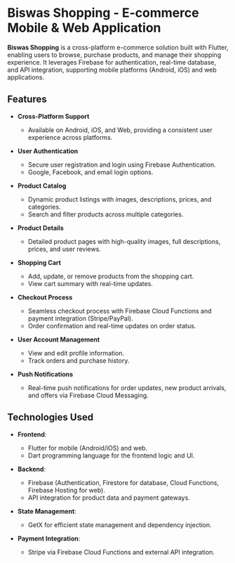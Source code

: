 # Biswas Shopping - E-commerce Mobile & Web Application

**Biswas Shopping** is a cross-platform e-commerce solution built with Flutter, enabling users to browse, purchase products, and manage their shopping experience. It leverages Firebase for authentication, real-time database, and API integration, supporting mobile platforms (Android, iOS) and web applications.

## Features

- **Cross-Platform Support**  
  - Available on Android, iOS, and Web, providing a consistent user experience across platforms.
  
- **User Authentication**  
  - Secure user registration and login using Firebase Authentication.
  - Google, Facebook, and email login options.

- **Product Catalog**  
  - Dynamic product listings with images, descriptions, prices, and categories.
  - Search and filter products across multiple categories.

- **Product Details**  
  - Detailed product pages with high-quality images, full descriptions, prices, and user reviews.

- **Shopping Cart**  
  - Add, update, or remove products from the shopping cart.
  - View cart summary with real-time updates.

- **Checkout Process**  
  - Seamless checkout process with Firebase Cloud Functions and payment integration (Stripe/PayPal).
  - Order confirmation and real-time updates on order status.

- **User Account Management**  
  - View and edit profile information.
  - Track orders and purchase history.

- **Push Notifications**  
  - Real-time push notifications for order updates, new product arrivals, and offers via Firebase Cloud Messaging.

## Technologies Used

- **Frontend**: 
  - Flutter for mobile (Android/iOS) and web.
  - Dart programming language for the frontend logic and UI.

- **Backend**: 
  - Firebase (Authentication, Firestore for database, Cloud Functions, Firebase Hosting for web).
  - API integration for product data and payment gateways.

- **State Management**: 
  - GetX for efficient state management and dependency injection.

- **Payment Integration**: 
  - Stripe via Firebase Cloud Functions and external API integration.

